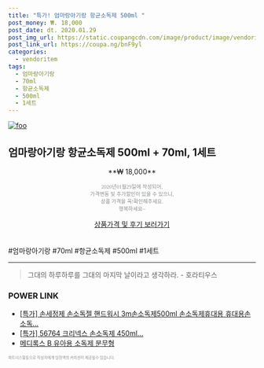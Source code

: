 ```yaml
--- 
title: "특가! 엄마랑아기랑 항균소독제 500ml " 
post_money: ₩. 18,000 
post_date: dt. 2020.01.29 
post_img_url: https://static.coupangcdn.com/image/product/image/vendoritem/2019/05/02/4337795746/1a01d45a-c92e-4371-86ca-de128b684d97.jpg 
post_link_url: https://coupa.ng/bnF9yl 
categories: 
  - vendoritem 
tags: 
  - 엄마랑아기랑 
  - 70ml 
  - 항균소독제 
  - 500ml 
  - 1세트 
--- 
```

[![foo](https://static.coupangcdn.com/image/product/image/vendoritem/2019/05/02/4337795746/1a01d45a-c92e-4371-86ca-de128b684d97.jpg)](https://coupa.ng/bnF9yl) 

## 엄마랑아기랑 항균소독제 500ml + 70ml, 1세트 
<p style="text-align: center;">**₩ 18,000**</p> 
<p style="text-align: center;"><span style="color: #898c8f; font-family: Georgia,Times,serif; font-size: 0.75em;">2020년01월29일에 작성되어, <br>가격변동 및 추가할인이 있을 수 있으니,<br> 상품 가격을 꼭!확인해주세요.<br>행복하세요~</span> 
</p>	 
<div markdown="0" style="text-align: center;"><a href="https://coupa.ng/bnF9yl" class="btn btn--success">상품가격 및 후기 보러가기</a></div> 
<br><br> 
  #엄마랑아기랑 #70ml #항균소독제 #500ml #1세트 
<hr> 

> 그대의 하루하루를 그대의 마지막 날이라고 생각하라. - 호라티우스 


### POWER LINK

* <a href="https://blog.naver.com/sakai111/221787935951" target="_blank">[특가] 손세정제 손소독젤 핸드워시 3m손소독제500ml 손소독제휴대용 휴대용손소독...</a>
* <a href="https://blog.naver.com/santokki14/221789234202" target="_blank">[특가] 56764 크리넥스 손소독제 450ml...</a>
* <a href="https://blog.naver.com/santokki14/221785579075" target="_blank">메디록스 B 유아용 소독제 분무형</a>

<span style="color: #898c8f; font-family: Georgia,Times,serif; font-size: 0.55em;">파트너스활동으로 작성자에게 일정액의 커미션이 제공될수 있습니다.</span> 
